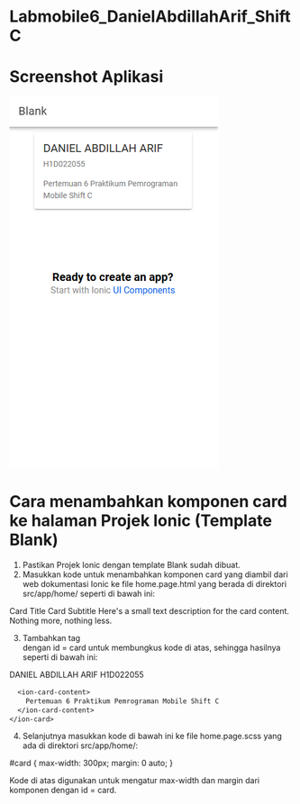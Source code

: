 # Labmobile6_DanielAbdillahArif_ShiftC

# Screenshot Aplikasi

![](Screenshot(260).png)

# Cara menambahkan komponen card ke halaman Projek Ionic (Template Blank)

1. Pastikan Projek Ionic dengan template Blank sudah dibuat.
2. Masukkan kode untuk menambahkan komponen card yang diambil dari web dokumentasi Ionic ke file home.page.html yang berada di direktori src/app/home/ seperti di bawah ini:

<ion-card>
  <ion-card-header>
    <ion-card-title>Card Title</ion-card-title>
    <ion-card-subtitle>Card Subtitle</ion-card-subtitle>
  </ion-card-header>

  <ion-card-content>
    Here's a small text description for the card content. Nothing more, nothing less.
  </ion-card-content>
</ion-card>

3.  Tambahkan tag <div> dengan id = card untuk membungkus kode di atas, sehingga hasilnya seperti di bawah ini:

<div id='card'>
    <ion-card>
      <ion-card-header>
        <ion-card-title>DANIEL ABDILLAH ARIF</ion-card-title>
        <ion-card-subtitle>H1D022055</ion-card-subtitle>
      </ion-card-header>
    
      <ion-card-content>
        Pertemuan 6 Praktikum Pemrograman Mobile Shift C
      </ion-card-content>
    </ion-card>
  </div>

4.  Selanjutnya masukkan kode di bawah ini ke file home.page.scss yang ada di direktori src/app/home/:

#card {
  max-width: 300px;
  margin: 0 auto;
}

Kode di atas digunakan untuk mengatur max-width dan margin dari komponen dengan id = card.
